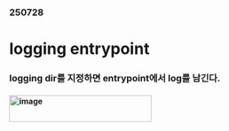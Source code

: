 ### 250728
# logging entrypoint
### logging dir를 지정하면 entrypoint에서 log를 남긴다.
#### <img width="256" height="48" alt="image" src="https://github.com/user-attachments/assets/606cde60-e6fb-4179-aac1-7a4e13e287ea" />
